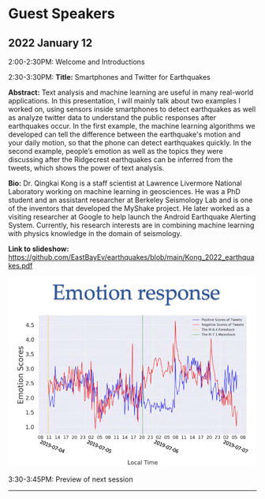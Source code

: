 # Guest Speakers

## 2022 January 12

2:00-2:30PM: Welcome and Introductions

2:30-3:30PM: **Title:** Smartphones and Twitter for Earthquakes

**Abstract:** Text analysis and machine learning are useful in many real-world applications. In this presentation, I will mainly talk about two examples I worked on, using sensors inside smartphones to detect earthquakes as well as analyze twitter data to understand the public responses after earthquakes occur. In the first example, the machine learning algorithms we developed can tell the difference between the earthquake's motion and your daily motion, so that the phone can detect earthquakes quickly. In the second example, people’s emotion as well as the topics they were discussing after the Ridgecrest earthquakes can be inferred from the tweets, which shows the power of text analysis.

**Bio:** Dr. Qingkai Kong is a staff scientist at Lawrence Livermore National Laboratory working on machine learning in geosciences. He was a PhD student and an assistant researcher at Berkeley Seismology Lab and is one of the inventors that developed the MyShake project. He later worked as a visiting researcher at Google to help launch the Android Earthquake Alerting System. Currently, his research interests are in combining machine learning with physics knowledge in the domain of seismology. 

**Link to slideshow:** https://github.com/EastBayEv/earthquakes/blob/main/Kong_2022_earthquakes.pdf

![emotion](img/emotion.png)

3:30-3:45PM: Preview of next session

**** 
